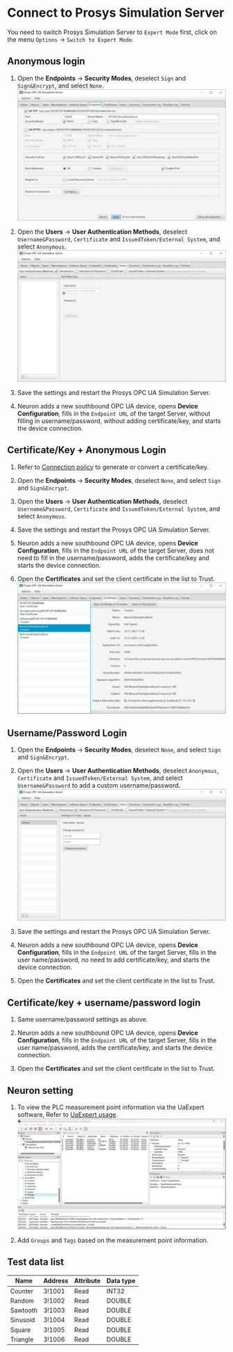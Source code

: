 # Connect to Prosys Simulation Server

You need to switch Prosys Simulation Server to `Expert Mode` first, click on the menu `Options` -> `Switch to Expert Mode`.

## Anonymous login

1. Open the **Endpoints** -> **Security Modes**, deselect `Sign` and `Sign&Encrypt`, and select `None`.
![prosys-1](./assets/prosys-1.jpg)

2. Open the **Users** -> **User Authentication Methods**, deselect `Username&Password`, `Certificate` and `IssuedToken/External System`, and select `Anonymous`.
![prosys-2](./assets/prosys-2.jpg)

3. Save the settings and restart the Prosys OPC UA Simulation Server.

4. Neuron adds a new southbound OPC UA device, opens **Device Configuration**, fills in the `Endpoint URL` of the target Server, without filling in username/password, without adding certificate/key, and starts the device connection.

## Certificate/Key + Anonymous Login

1. Refer to [Connection policy](./policy.md) to generate or convert a certificate/key.

2. Open the **Endpoints** -> **Security Modes**, deselect `None`, and select `Sign` and `Sign&Encrypt`.

3. Open the **Users** -> **User Authentication Methods**, deselect `Username&Password`, `Certificate` and `IssuedToken/External System`, and select `Anonymous`.

4. Save the settings and restart the Prosys OPC UA Simulation Server.

5. Neuron adds a new southbound OPC UA device, opens **Device Configuration**, fills in the `Endpoint URL` of the target Server, does not need to fill in the username/password, adds the certificate/key and starts the device connection.

6. Open the **Certificates** and set the client certificate in the list to Trust.
![prosys-3](./assets/prosys-3.jpg)

## Username/Password Login

1. Open the **Endpoints** -> **Security Modes**, deselect `None`, and select `Sign` and `Sign&Encrypt`.

2. Open the **Users** -> **User Authentication Methods**, deselect `Anonymous`, `Certificate` and `IssuedToken/External System`, and select `Username&Password` to add a custom username/password.
![prosys-4](./assets/prosys-4.jpg)

3. Save the settings and restart the Prosys OPC UA Simulation Server.

4. Neuron adds a new southbound OPC UA device, opens **Device Configuration**, fills in the `Endpoint URL` of the target Server, fills in the user name/password, no need to add certificate/key, and starts the device connection.

5. Open the **Certificates** and set the client certificate in the list to Trust.

## Certificate/key + username/password login

1. Same username/password settings as above.

2. Neuron adds a new southbound OPC UA device, opens **Device Configuration**, fills in the `Endpoint URL` of the target Server, fills in the user name/password, adds the certificate/key, and starts the device connection.

3. Open the **Certificates** and set the client certificate in the list to Trust.

## Neuron setting

1. To view the PLC measurement point information via the UaExpert software, Refer to [UaExpert usage](./uaexpert.md).
![prosys-5](./assets/prosys-5.jpg)

2. Add `Groups` and `Tags` based on the measurement point information.

## Test data list

|  Name    |  Address  | Attribute | Data type   |
| -------- | ------ | ---- | ------ |
| Counter  | 3!1001 | Read | INT32  |
| Random   | 3!1002 | Read | DOUBLE |
| Sawtooth | 3!1003 | Read | DOUBLE |
| Sinusoid | 3!1004 | Read | DOUBLE |
| Square   | 3!1005 | Read | DOUBLE |
| Triangle | 3!1006 | Read | DOUBLE |

